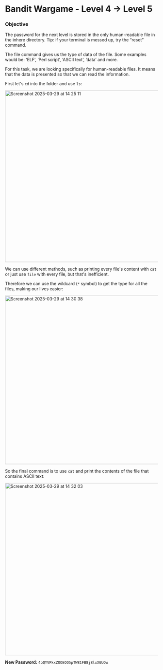 # Bandit Wargame - Level 4 -> Level 5

### Objective  
The password for the next level is stored in the only human-readable file in the inhere directory. Tip: if your terminal is messed up, try the “reset” command.

The file command gives us the type of data of the file. Some examples would be: ‘ELF’, ‘Perl script’, ‘ASCII text’, ‘data’ and more.

For this task, we are looking specifically for human-readable files. It means that the data is presented so that we can read the information.

First let's `cd` into the folder and use `ls`:

<img width="564" alt="Screenshot 2025-03-29 at 14 25 11" src="https://github.com/user-attachments/assets/82f9798f-a51c-4983-9d74-a1a9e08f46a6" />

We can use different methods, such as printing every file's content with `cat` or just use `file` with every file, but that's inefficient.

Therefore we can use the wildcard (`*` symbol) to get the type for all the files, making our lives easier:

<img width="554" alt="Screenshot 2025-03-29 at 14 30 38" src="https://github.com/user-attachments/assets/9c854a4b-7a9a-4906-960c-9af1fa3f597d" />

So the final command is to use `cat` and print the contents of the file that contains ASCII text:

<img width="566" alt="Screenshot 2025-03-29 at 14 32 03" src="https://github.com/user-attachments/assets/7c992e20-5632-4a0e-8ec0-176cc7a9527c" />

**New Password:** `4oQYVPkxZOOEOO5pTW81FB8j8lxXGUQw`
